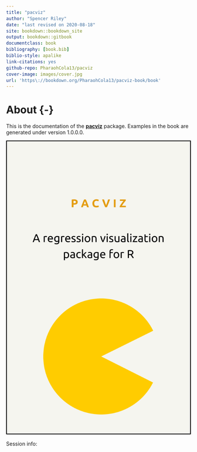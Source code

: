 ```yaml
---
title: "pacviz"
author: "Spencer Riley"
date: "last revised on 2020-08-18"
site: bookdown::bookdown_site
output: bookdown::gitbook
documentclass: book
bibliography: [book.bib]
biblio-style: apalike
link-citations: yes
github-repo: PharaohCola13/pacviz
cover-image: images/cover.jpg
url: 'https\://bookdown.org/PharaohCola13/pacviz-book/book'
---
```


# About {-}

This is the documentation of the
[**pacviz**](https://cran.r-project.org/package=pacviz) package. Examples
in the book are generated under version 1.0.0.0.

<img src="images/cover.png" style="width:500px;border:2px solid black;" />

Session info:
